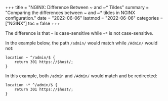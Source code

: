 +++
title = "NGINX: Difference Between ~ and ~* Tildes"
summary = "Comparing the differences between ~ and ~* tildes in NGINX configuration."
date = "2022-06-06"
lastmod = "2022-06-06"
categories = ["NGINX"]
toc = false
+++

The difference is that `~` is case-sensitive while `~*` is not case-sensitive.

In the example below, the path `/admin/` would match while `/Admin/` would not:

```nginx
location ~ ^/admin/$ {
    return 301 https://$host/;
}
```

In this example, both `/admin` and `/Admin/` would match and be redirected:

```nginx
location ~* ^/admin/$ {
    return 301 https://$host/;
}
```